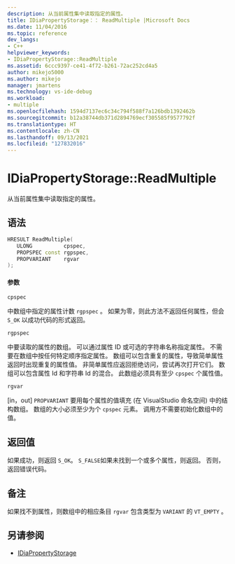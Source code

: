```yaml
---
description: 从当前属性集中读取指定的属性。
title: IDiaPropertyStorage：： ReadMultiple |Microsoft Docs
ms.date: 11/04/2016
ms.topic: reference
dev_langs:
- C++
helpviewer_keywords:
- IDiaPropertyStorage::ReadMultiple
ms.assetid: 6ccc9397-ce41-4f72-b261-72ac252cd4a5
author: mikejo5000
ms.author: mikejo
manager: jmartens
ms.technology: vs-ide-debug
ms.workload:
- multiple
ms.openlocfilehash: 1594d7137ec6c34c794f588f7a126bdb1392462b
ms.sourcegitcommit: b12a38744db371d2894769ecf305585f9577792f
ms.translationtype: HT
ms.contentlocale: zh-CN
ms.lasthandoff: 09/13/2021
ms.locfileid: "127832016"
---
```

# <a name="idiapropertystoragereadmultiple"></a>IDiaPropertyStorage::ReadMultiple
从当前属性集中读取指定的属性。

## <a name="syntax"></a>语法

```C++
HRESULT ReadMultiple( 
   ULONG          cpspec,
   PROPSPEC const rgpspec,
   PROPVARIANT    rgvar
);
```

#### <a name="parameters"></a>参数
 `cpspec`

中数组中指定的属性计数 `rgpspec` 。 如果为零，则此方法不返回任何属性，但会 `S_OK` 以成功代码的形式返回。

 `rgpspec`

中要读取的属性的数组。 可以通过属性 ID 或可选的字符串名称指定属性。 不需要在数组中按任何特定顺序指定属性。 数组可以包含重复的属性，导致简单属性返回时出现重复的属性值。 非简单属性应返回拒绝访问，尝试再次打开它们。 数组可以包含属性 Id 和字符串 Id 的混合。 此数组必须具有至少 `cpspec` 个属性值。

 `rgvar`

[in，out] `PROPVARIANT` 要用每个属性的值填充 (在 VisualStudio 命名空间) 中的结构数组。 数组的大小必须至少为个 `cpspec` 元素。 调用方不需要初始化数组中的值。

## <a name="return-value"></a>返回值
 如果成功，则返回 `S_OK`。 `S_FALSE`如果未找到一个或多个属性，则返回。 否则，返回错误代码。

## <a name="remarks"></a>备注
 如果找不到属性，则数组中的相应条目 `rgvar` 包含类型为 `VARIANT` 的 `VT_EMPTY` 。

## <a name="see-also"></a>另请参阅
- [IDiaPropertyStorage](../../debugger/debug-interface-access/idiapropertystorage.md)
